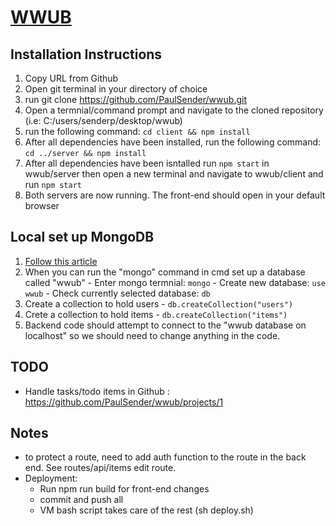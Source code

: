 # [WWUB](http://watchwhatyoubuy.com)

## Installation Instructions
  1. Copy URL from Github
  2. Open git terminal in your directory of choice
  3. run git clone https://github.com/PaulSender/wwub.git
  4. Open a termnial/command prompt and navigate to the cloned repository (i.e: C:/users/senderp/desktop/wwub)
  5. run the following command: ```cd client && npm install``` 
  6. After all dependencies have been installed, run the following command: ```cd ../server && npm install```
  7. After all dependencies have been isntalled run ```npm start``` in wwub/server then open a new terminal and navigate to wwub/client and run ```npm start```
  8. Both servers are now running. The front-end should open in your default browser

## Local set up MongoDB
  1. [Follow this article](https://medium.com/@LondonAppBrewery/how-to-download-install-mongodb-on-windows-4ee4b3493514)
  2. When you can run the "mongo" command in cmd set up a database called "wwub"
    - Enter mongo termnial: ```mongo```
    - Create new database: ```use wwub```
    - Check currently selected database: ```db```
  3. Create a collection to hold users
    - ```db.createCollection("users")```
  4. Crete a collection to hold items
    - ```db.createCollection("items")```
  5. Backend code should attempt to connect to the "wwub database on localhost" so we should need to change anything in the code.

## TODO
  - Handle tasks/todo items in Github : https://github.com/PaulSender/wwub/projects/1
## Notes
  - to protect a route, need to add auth function to the route in the back end. See routes/api/items edit route.
  - Deployment: 
    - Run npm run build for front-end changes
    - commit and push all
    - VM bash script takes care of the rest (sh deploy.sh)
